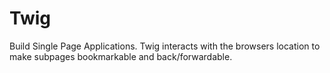 Twig
=========
Build Single Page Applications. Twig interacts with the browsers location to make subpages bookmarkable and back/forwardable.
